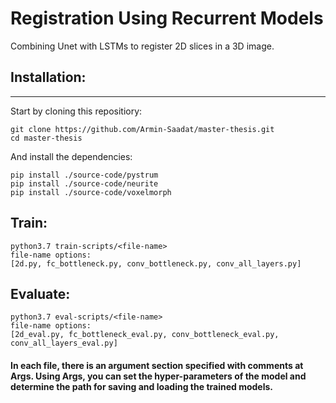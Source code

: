# Registration Using Recurrent Models
Combining Unet with LSTMs to register 2D slices in a 3D image.


## Installation:
------------
Start by cloning this repositiory:
```
git clone https://github.com/Armin-Saadat/master-thesis.git
cd master-thesis
```
And install the dependencies:
```
pip install ./source-code/pystrum
pip install ./source-code/neurite
pip install ./source-code/voxelmorph
```

## Train:

```
python3.7 train-scripts/<file-name>
file-name options: 
[2d.py, fc_bottleneck.py, conv_bottleneck.py, conv_all_layers.py]
```

## Evaluate:
  
```
python3.7 eval-scripts/<file-name>
file-name options:
[2d_eval.py, fc_bottleneck_eval.py, conv_bottleneck_eval.py, conv_all_layers_eval.py]
```

#### In each file, there is an argument section specified with comments at Args. Using Args, you can set the hyper-parameters of the model and determine the path for saving and loading the trained models.


